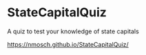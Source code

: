 # StateCapitalQuiz
A quiz to test your knowledge of state capitals

https://nmosch.github.io/StateCapitalQuiz/


